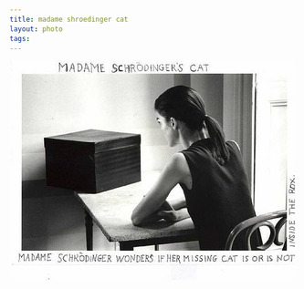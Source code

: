 ```yaml
--- 
title: madame shroedinger cat
layout: photo
tags: 
---
```

![](/tumblr_files/EGJ89SLNC7iqqa8tH6lTjPBz_500.jpg)
